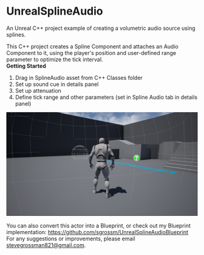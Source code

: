 # UnrealSplineAudio
An Unreal  C++ project example of creating a volumetric audio source using splines. 

This C++ project creates a Spline Component and attaches an Audio Component to it, using
the player's position and user-defined range parameter to optimize the tick interval.
<br/>
**Getting Started**
1. Drag in SplineAudio asset from C++ Classes folder
2. Set up sound cue in details panel
3. Set up attenuation 
4. Define tick range and other parameters (set in Spline Audio tab in details panel)

![alt text](img/CPPScreenshot.PNG)

You can also convert this actor into a Blueprint, or check out my Blueprint implementation: https://github.com/sgrossm/UnrealSplineAudioBlueprint
<br/>
For any suggestions or improvements, please email stevegrossman821@gmail.com.
